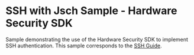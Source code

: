 # SSH with Jsch Sample - Hardware Security SDK

Sample demonstrating the use of the Hardware Security SDK to implement SSH authentication.
This sample corresponds to the [SSH Guide](https://hwsecurity.dev/guide/ssh/).
